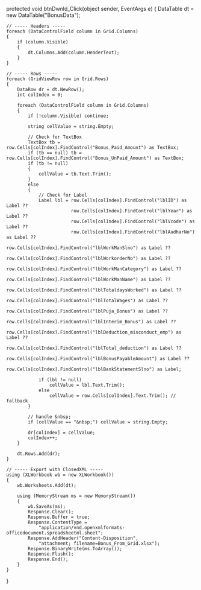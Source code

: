 protected void btnDwnld_Click(object sender, EventArgs e)
{
    DataTable dt = new DataTable("BonusData");

    // ----- Headers -----
    foreach (DataControlField column in Grid.Columns)
    {
        if (column.Visible)
        {
            dt.Columns.Add(column.HeaderText);
        }
    }

    // ----- Rows -----
    foreach (GridViewRow row in Grid.Rows)
    {
        DataRow dr = dt.NewRow();
        int colIndex = 0;

        foreach (DataControlField column in Grid.Columns)
        {
            if (!column.Visible) continue;

            string cellValue = string.Empty;

            // Check for TextBox
            TextBox tb = row.Cells[colIndex].FindControl("Bonus_Paid_Amount") as TextBox;
            if (tb == null) tb = row.Cells[colIndex].FindControl("Bonus_UnPaid_Amount") as TextBox;
            if (tb != null)
            {
                cellValue = tb.Text.Trim();
            }
            else
            {
                // Check for Label
                Label lbl = row.Cells[colIndex].FindControl("lblID") as Label ??
                            row.Cells[colIndex].FindControl("lblYear") as Label ??
                            row.Cells[colIndex].FindControl("lblVcode") as Label ??
                            row.Cells[colIndex].FindControl("lblAadharNo") as Label ??
                            row.Cells[colIndex].FindControl("lblWorkManSlno") as Label ??
                            row.Cells[colIndex].FindControl("lblWorkorderNo") as Label ??
                            row.Cells[colIndex].FindControl("lblWorkManCategory") as Label ??
                            row.Cells[colIndex].FindControl("lblWorkManName") as Label ??
                            row.Cells[colIndex].FindControl("lblTotaldaysWorked") as Label ??
                            row.Cells[colIndex].FindControl("lblTotalWages") as Label ??
                            row.Cells[colIndex].FindControl("lblPuja_Bonus") as Label ??
                            row.Cells[colIndex].FindControl("lblInterim_Bonus") as Label ??
                            row.Cells[colIndex].FindControl("lblDeduction_misconduct_emp") as Label ??
                            row.Cells[colIndex].FindControl("lblTotal_deduction") as Label ??
                            row.Cells[colIndex].FindControl("lblBonusPayableAmount") as Label ??
                            row.Cells[colIndex].FindControl("lblBankStatementSlno") as Label;

                if (lbl != null)
                    cellValue = lbl.Text.Trim();
                else
                    cellValue = row.Cells[colIndex].Text.Trim(); // fallback
            }

            // handle &nbsp;
            if (cellValue == "&nbsp;") cellValue = string.Empty;

            dr[colIndex] = cellValue;
            colIndex++;
        }

        dt.Rows.Add(dr);
    }

    // ----- Export with ClosedXML -----
    using (XLWorkbook wb = new XLWorkbook())
    {
        wb.Worksheets.Add(dt);

        using (MemoryStream ms = new MemoryStream())
        {
            wb.SaveAs(ms);
            Response.Clear();
            Response.Buffer = true;
            Response.ContentType = 
                "application/vnd.openxmlformats-officedocument.spreadsheetml.sheet";
            Response.AddHeader("Content-Disposition",
                "attachment; filename=Bonus_From_Grid.xlsx");
            Response.BinaryWrite(ms.ToArray());
            Response.Flush();
            Response.End();
        }
    }
}
